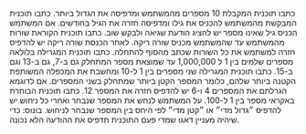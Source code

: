 כתבו תוכנית המקבלת 10 מספרים מהמשתמש ומדפיסה את הגדול ביותר.
כתבו תוכנית המבקשת מהמשתמש להכניס את גילו ומדפיסה חזרה את הגיל בחודשים. אם המשתמש הכניס גיל שאינו מספר יש להציג הודעת שגיאה ולבקש שוב.
כתבו תוכנית הקוראת שורות מהמשתמש עד שהמשתמש מכניס שורה ריקה. לאחר הכנסת שורה ריקה יש להדפיס חזרה למשתמש את כל השורות שכתב מהסוף להתחלה.
כתבו תוכנית המגרילה בלולאה מספרים שלמים בין 1 ל 1,000,000 עד שמוצאת מספר המתחלק גם ב-7, גם ב-13 וגם ב-15.
כתבו תוכנית המגרילה שני מספרים בין 1 ל-10 ומחשבת את המכפלה המשותפת הקטנה ביותר שלהם, כלומר המספר הקטן ביותר שמתחלק בשני המספרים. אם לדוגמא הגרלתם את המספרים 4 ו-6 יש להדפיס חזרה את המספר 12.
כתבו תוכנית הבוחרת באקראי מספר בין 1 ל-100. על המשתמש לנחש את המספר שנבחר ואחרי כל ניחוש יש להדפיס ״גדול מדי״ או ״קטן מדי״ לפי היחס בין המספר שנבחר לניחוש. בונוס: כדי שיהיה מעניין דאגו שמדי פעם התוכנית תדפיס את ההודעה הלא נכונה.
